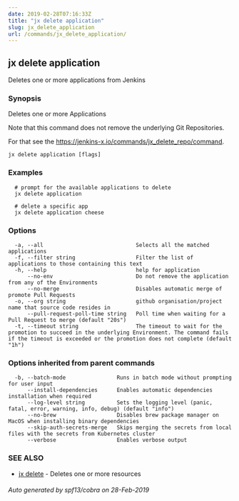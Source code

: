 ```yaml
---
date: 2019-02-28T07:16:33Z
title: "jx delete application"
slug: jx_delete_application
url: /commands/jx_delete_application/
---
```

## jx delete application

Deletes one or more applications from Jenkins

### Synopsis

Deletes one or more Applications 

Note that this command does not remove the underlying Git Repositories. 

For that see the https://jenkins-x.io/commands/jx_delete_repo/command.

```
jx delete application [flags]
```

### Examples

```
  # prompt for the available applications to delete
  jx delete application
  
  # delete a specific app
  jx delete application cheese
```

### Options

```
  -a, --all                             Selects all the matched applications
  -f, --filter string                   Filter the list of applications to those containing this text
  -h, --help                            help for application
      --no-env                          Do not remove the application from any of the Environments
      --no-merge                        Disables automatic merge of promote Pull Requests
  -o, --org string                      github organisation/project name that source code resides in
      --pull-request-poll-time string   Poll time when waiting for a Pull Request to merge (default "20s")
  -t, --timeout string                  The timeout to wait for the promotion to succeed in the underlying Environment. The command fails if the timeout is exceeded or the promotion does not complete (default "1h")
```

### Options inherited from parent commands

```
  -b, --batch-mode                Runs in batch mode without prompting for user input
      --install-dependencies      Enables automatic dependencies installation when required
      --log-level string          Sets the logging level (panic, fatal, error, warning, info, debug) (default "info")
      --no-brew                   Disables brew package manager on MacOS when installing binary dependencies
      --skip-auth-secrets-merge   Skips merging the secrets from local files with the secrets from Kubernetes cluster
      --verbose                   Enables verbose output
```

### SEE ALSO

* [jx delete](/commands/jx_delete/)	 - Deletes one or more resources

###### Auto generated by spf13/cobra on 28-Feb-2019
